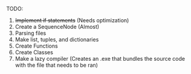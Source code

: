 TODO:
1. ~~Implement if statements~~ (Needs optimization)
2. Create a SequenceNode (Almost)
3. Parsing files
4. Make list, tuples, and dictionaries
3. Create Functions
4. Create Classes
5. Make a lazy compiler (Creates an .exe that bundles the source code with the file that needs to be ran)

